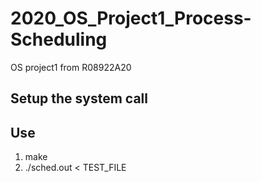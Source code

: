 # 2020_OS_Project1_Process-Scheduling
OS project1 from R08922A20 

## Setup the system call

## Use
1. make
2. ./sched.out < TEST_FILE
